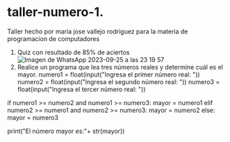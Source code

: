 # taller-numero-1.
Taller hecho por maria jose vallejo rodriguez para la materia de programacion de computadores 
1. Quiz con resultado de 85% de aciertos
   ![Imagen de WhatsApp 2023-09-25 a las 23 19 57](https://github.com/marjovall/taller-numero-1./assets/146041418/dadf08c0-56d3-4b29-931a-e62bee1b78c8)
2. Realice un programa que lea tres números reales y determine cuál es el mayor.
   numero1 = float(input("Ingresa el primer número real: "))
   numero2 = float(input("Ingresa el segundo número real: "))
  numero3 = float(input("Ingresa el tercer número real: "))

  if numero1 >= numero2 and numero1 >= numero3:
    mayor = numero1
  elif numero2 >= numero1 and numero2 >= numero3:
    mayor = numero2
  else:
    mayor = numero3

  print("El número mayor es:"+ str(mayor))




